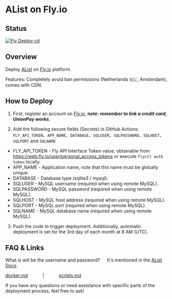 # AList on Fly.io
## Status
[![Fly Deploy cd](https://github.com/Cantue35/alist-flyio/actions/workflows/main.yml/badge.svg)](https://github.com/Cantue35/alist-flyio/actions/workflows/main.yml)
## Overview
Deploy [AList](https://github.com/alist-org/alist) on [Fly.io](https://fly.io) platform.

Features: Completely avoid ban permissions (Netherlands 🇳🇱, Amsterdam), comes with CDN.

## How to Deploy
1. First, register an account on [Fly.io](https://fly.io/), ***note: remember to link a credit card, UnionPay works.***

   
2. Add the following secure fields (Secrets) in GitHub Actions: `FLY_API_TOKEN`、`APP_NAME`、`DATABASE`、`SQLUSER`、`SQLPASSWORD`、`SQLHOST`、`SQLPORT` and `SQLNAME`
* FLY_API_TOKEN - Fly API Interface Token value, obtainable from <https://web.fly.io/user/personal_access_tokens> or execute `flyctl auth token` locally.
* APP_NAME - Application name, note that this name must be globally unique.
* DATABASE - Database type (sqlite3 / mysql).
* SQLUSER - MySQL username (required when using remote MySQL).
* SQLPASSWORD - MySQL password (required when using remote MySQL).
* SQLHOST - MySQL host address (required when using remote MySQL).
* SQLPORT - MySQL port (required when using remote MySQL).
* SQLNAME - MySQL database name (required when using remote MySQL).
3. Push the code to trigger deployment. Additionally, automatic deployment is set for the 3rd day of each month at 8 AM (UTC).

   
## FAQ & Links
What is will be the username and password? 
&emsp; It's mentioned in the [AList Docs](https://alist.nn.ci/guide/install).

[docker.md](https://github.com/Cantue35/alist-flyio/blob/main/docker.md) &emsp;&emsp;&emsp;|&emsp;&emsp;&emsp; [scripts.md](https://github.com/Cantue35/alist-flyio/blob/main/scripts.md)

If you have any questions or need assistance with specific parts of the deployment process, feel free to ask!